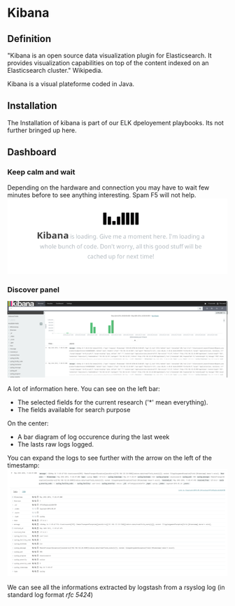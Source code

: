 # Kibana

## Definition

"Kibana is an open source data visualization plugin for Elasticsearch. It provides visualization capabilities on top of the content indexed on an Elasticsearch cluster." Wikipedia.

Kibana is a visual plateforme coded in Java.

## Installation

The Installation of kibana is part of our ELK dpeloyement playbooks. Its not further bringed up here.

## Dashboard

### Keep calm and wait
Depending on the hardware and connection you may have to wait few minutes before to see anything interesting. Spam F5 will not help.
![keep kalm](Images/Kibana/Kibana-info-loading.png)

### Discover panel
![discover panel](Images/Kibana/Kibana-info-visualise.png)  

A lot of information here. You can see on the left bar:
- The selected fields for the current research ('*' mean everything).
- The fields available for search purpose

On the center:
- A bar diagram of log occurence during the last week
- The lasts raw logs logged.

You can expand the logs to see further with the arrow on the left of the timestamp:
![expaneded logs](Images/Kibana/Kibana-info-extendedLog.png)

We can see all the informations extracted by logstash from a rsyslog log (in standard log format *rfc 5424*)
